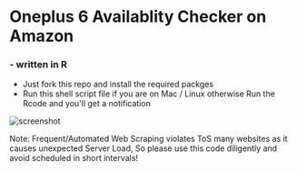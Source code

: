 # Oneplus 6 Availablity Checker on Amazon 

### - written in R

* Just fork this repo and install the required packges
* Run this shell script file if you are on Mac / Linux otherwise Run the Rcode and you'll get a notification

![screenshot](oneplus_notify2.png)


Note: Frequent/Automated Web Scraping violates ToS many websites as it causes unexpected Server Load, So please use this code diligently and avoid scheduled in short intervals! 